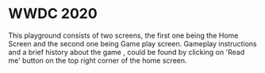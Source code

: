 # WWDC 2020

This playground consists of two screens, the first one being the Home Screen and the second one being Game play screen.
Gameplay instructions and a brief history about the game , could be found by clicking on 'Read me' button on the top right corner of the home screen.
